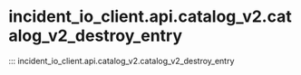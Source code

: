 # incident_io_client.api.catalog_v2.catalog_v2_destroy_entry

::: incident_io_client.api.catalog_v2.catalog_v2_destroy_entry
